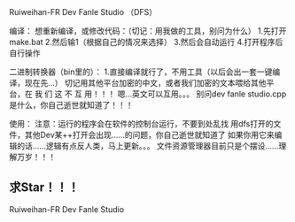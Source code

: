 Ruiweihan-FR Dev Fanle Studio （DFS）


编译：
想重新编译，或修改代码：（切记：用我做的工具，别问为什么）
1.先打开make.bat
2.然后输1（根据自己的情况来选择）
3.然后会自动运行
4.打开程序后自行操作

二进制转换器（bin里的）：
1.直接编译就行了，不用工具（以后会出一套一键编译，现在先...）
切记用其他平台加密的中文，或者我们加密的文本喂给其他平台，在 我 们 这 不 互 用！！！
嗯...英文可以互用。。。
别问dev fanle studio.cpp是什么，你自己逝世就知道了！！！


使用：
注意：运行的程序会在软件的控制台运行，不要到处乱找
      用dfs打开的文件，其他Dev某++打开会出现......的问题，你自己逝世就知道了
      如果你用它来编辑的话......逻辑有点反人类，马上更新。。。
      文件资源管理器目前只是个摆设......理解万岁！！！


求Star！！！
------------------------------------------------------------------
Ruiweihan-FR Dev Fanle Studio
